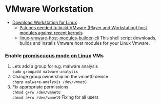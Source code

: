 # VMware Workstation

- [Download Workstation for Linux](https://www.vmware.com/go/getworkstation-linux)
  - [Patches needed to build VMware (Player and Workstation) host modules against recent kernels ](https://github.com/mkubecek/vmware-host-modules)
  - [linux-vmware-host-modules-builder-cli](https://github.com/LinuxEuphony/vmware-host-modules-builder-cli)  This shell script downloads, builds and installs Vmware host modules for your Linux Vmware. 

### Enable [promiscuous mode on Linux](https://kb.vmware.com/s/article/287) VMs
1. Lets add a group for e.g. malware analysis <br>
`sudo groupadd malware-analysis`
2. Change group ownership on the vmnet0 device <br> 
`chgrp malware-analysis /dev/vmnet0`
3. Fix appropriate permissions  <br> 
`chmod g+rw /dev/vmnet0`  <br>
`chmod a+rw /dev/vmnet0` Fixing for all users
